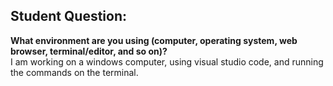 ## Student Question:
**What environment are you using (computer, operating system, web browser, terminal/editor, and so on)?**\
I am working on a windows computer, using visual studio code, and running the commands on the terminal.

